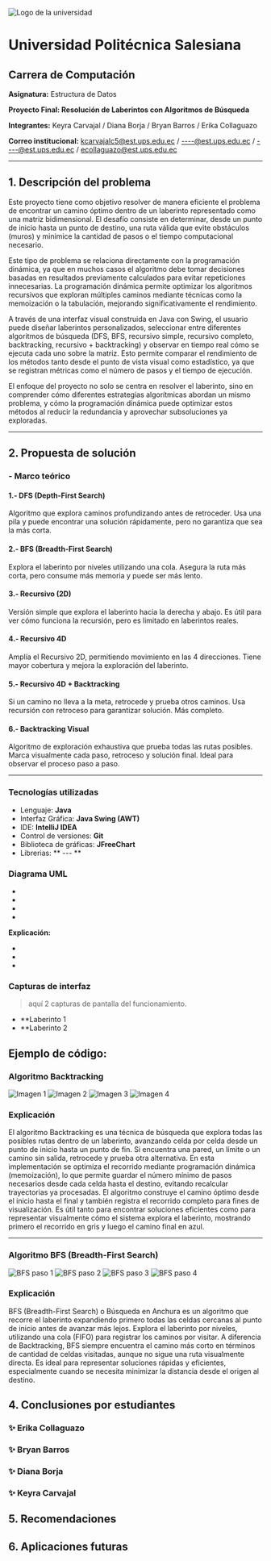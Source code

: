 ![Logo de la universidad](Logo.png)
# Universidad Politécnica Salesiana

## Carrera de Computación
**Asignatura:** Estructura de Datos

**Proyecto Final: Resolución de Laberintos con Algoritmos de Búsqueda**

**Integrantes:** Keyra Carvajal / Diana Borja / Bryan Barros / Erika Collaguazo

**Correo institucional:**  kcarvajalc5@est.ups.edu.ec /  ----@est.ups.edu.ec /  ----@est.ups.edu.ec / ecollaguazo@est.ups.edu.ec

---

## 1. Descripción del problema

Este proyecto tiene como objetivo resolver de manera eficiente el problema de encontrar un camino óptimo dentro de un laberinto representado como una matriz bidimensional. El desafío consiste en determinar, desde un punto de inicio hasta un punto de destino, una ruta válida que evite obstáculos (muros) y minimice la cantidad de pasos o el tiempo computacional necesario.

Este tipo de problema se relaciona directamente con la programación dinámica, ya que en muchos casos el algoritmo debe tomar decisiones basadas en resultados previamente calculados para evitar repeticiones innecesarias. La programación dinámica permite optimizar los algoritmos recursivos que exploran múltiples caminos mediante técnicas como la memoización o la tabulación, mejorando significativamente el rendimiento.

A través de una interfaz visual construida en Java con Swing, el usuario puede diseñar laberintos personalizados, seleccionar entre diferentes algoritmos de búsqueda (DFS, BFS, recursivo simple, recursivo completo, backtracking, recursivo + backtracking) y observar en tiempo real cómo se ejecuta cada uno sobre la matriz. Esto permite comparar el rendimiento de los métodos tanto desde el punto de vista visual como estadístico, ya que se registran métricas como el número de pasos y el tiempo de ejecución.

El enfoque del proyecto no solo se centra en resolver el laberinto, sino en comprender cómo diferentes estrategias algorítmicas abordan un mismo problema, y cómo la programación dinámica puede optimizar estos métodos al reducir la redundancia y aprovechar subsoluciones ya exploradas.

---

## 2. Propuesta de solución

### - Marco teórico

#### 1.- DFS (Depth-First Search)
Algoritmo que explora caminos profundizando antes de retroceder. Usa una pila y puede encontrar una solución rápidamente, pero no garantiza que sea la más corta.

#### 2.- BFS (Breadth-First Search)
Explora el laberinto por niveles utilizando una cola. Asegura la ruta más corta, pero consume más memoria y puede ser más lento.

#### 3.- Recursivo (2D)
Versión simple que explora el laberinto hacia la derecha y abajo. Es útil para ver cómo funciona la recursión, pero es limitado en laberintos reales.

#### 4.- Recursivo 4D
Amplía el Recursivo 2D, permitiendo movimiento en las 4 direcciones. Tiene mayor cobertura y mejora la exploración del laberinto.

#### 5.- Recursivo 4D + Backtracking
Si un camino no lleva a la meta, retrocede y prueba otros caminos. Usa recursión con retroceso para garantizar solución. Más completo.

#### 6.- Backtracking Visual
Algoritmo de exploración exhaustiva que prueba todas las rutas posibles. Marca visualmente cada paso, retroceso y solución final. Ideal para observar el proceso paso a paso.

---

### Tecnologías utilizadas

- Lenguaje: **Java**
- Interfaz Gráfica: **Java Swing (AWT)**
- IDE: **IntelliJ IDEA**
- Control de versiones: **Git**
- Biblioteca de gráficas: **JFreeChart**
- Librerias: ** --- **
### Diagrama UML
-
-
-
-


**Explicación:**

-
-
-
### Capturas de interfaz
> aquí 2 capturas de pantalla del funcionamiento.

- **Laberinto 1
- **Laberinto 2


## Ejemplo de código:
### Algoritmo Backtracking
![Imagen 1](Backtracking1.png)
![Imagen 2](Backtracking2.png)
![Imagen 3](Backtracking3.png)
![Imagen 4](Backtracking4.png)

### Explicación

El algoritmo Backtracking es una técnica de búsqueda que explora todas las posibles rutas 
dentro de un laberinto, avanzando celda por celda desde un punto de inicio hasta un punto de fin. 
Si encuentra una pared, un límite o un camino sin salida, retrocede y prueba otra alternativa. 
En esta implementación se optimiza el recorrido mediante programación dinámica (memoización), 
lo que permite guardar el número mínimo de pasos necesarios desde cada celda hasta el destino, 
evitando recalcular trayectorias ya procesadas. El algoritmo construye el camino óptimo desde el 
inicio hasta el final y también registra el recorrido completo para fines de visualización. 
Es útil tanto para encontrar soluciones eficientes como para representar visualmente cómo el 
sistema explora el laberinto, mostrando primero el recorrido en gris y luego el camino final en azul.

---
### Algoritmo BFS (Breadth-First Search)
![BFS paso 1](BFS1.png)
![BFS paso 2](BFS2.png)
![BFS paso 3](BFS3.png)
![BFS paso 4](BFS4.png)
### Explicación
BFS (Breadth-First Search) o Búsqueda en Anchura es un algoritmo que recorre el laberinto 
expandiendo primero todas las celdas cercanas al punto de inicio antes de avanzar más lejos. 
Explora el laberinto por niveles, utilizando una cola (FIFO) para registrar los caminos por visitar.
A diferencia de Backtracking, BFS siempre encuentra el camino más corto en términos de cantidad de 
celdas visitadas, aunque no sigue una ruta visualmente directa. Es ideal para representar soluciones
rápidas y eficientes, especialmente cuando se necesita minimizar la distancia desde el origen al destino.

## 4. Conclusiones por estudiantes

### ✨ Erika Collaguazo


### ✨ Bryan Barros


### ✨ Diana Borja


### ✨ Keyra Carvajal


## 5. Recomendaciones


## 6. Aplicaciones futuras

